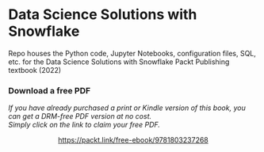 # Data Science Solutions with Snowflake

Repo houses the Python code, Jupyter Notebooks, configuration files, SQL, etc. for the
Data Science Solutions with Snowflake Packt Publishing textbook (2022)
### Download a free PDF

 <i>If you have already purchased a print or Kindle version of this book, you can get a DRM-free PDF version at no cost.<br>Simply click on the link to claim your free PDF.</i>
<p align="center"> <a href="https://packt.link/free-ebook/9781803237268">https://packt.link/free-ebook/9781803237268 </a> </p>
